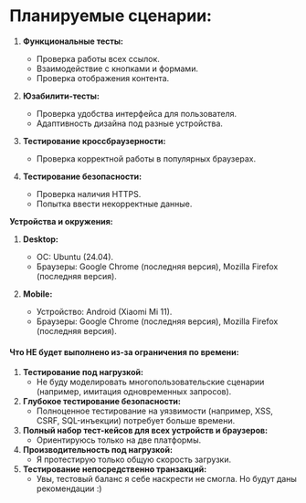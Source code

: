 

# Планируемые сценарии:

1. **Функциональные тесты:**

    - Проверка работы всех ссылок.
    - Взаимодействие с кнопками и формами.
    - Проверка отображения контента.

2. **Юзабилити-тесты:**

    - Проверка удобства интерфейса для пользователя.
    - Адаптивность дизайна под разные устройства.

3. **Тестирование кроссбраузерности:**

    - Проверка корректной работы в популярных браузерах.

4. **Тестирование безопасности:**

    - Проверка наличия HTTPS.
    - Попытка ввести некорректные данные.

**Устройства и окружения:**

1. **Desktop:**

    - ОС: Ubuntu (24.04).
    - Браузеры: Google Chrome (последняя версия), Mozilla Firefox (последняя версия).

2. **Mobile:**

    - Устройство: Android (Xiaomi Mi 11).
    - Браузеры: Google Chrome (последняя версия), Mozilla Firefox (последняя версия).

#### **Что НЕ будет выполнено из-за ограничения по времени:**

1. **Тестирование под нагрузкой:**
    - Не буду моделировать многопользовательские сценарии (например, имитация одновременных запросов).
2. **Глубокое тестирование безопасности:**
    - Полноценное тестирование на уязвимости (например, XSS, CSRF, SQL-инъекции) потребует больше времени.
3. **Полный набор тест-кейсов для всех устройств и браузеров:**
    - Ориентируюсь только на две платформы.
4. **Производительность под нагрузкой:**
    - Я протестирую только общую скорость загрузки.
5. **Тестирование непосредственно транзакций:**
    - Увы, тестовый баланс я себе наскрести не смогла. Но будут даны рекомендации :)

